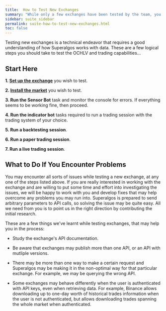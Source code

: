 ```yaml
---
title:  How to Test New Exchanges
summary: "While only a few exchanges have been tested by the team, you may wish to test other exchanges you may be interested in. This is how."
sidebar: suite_sidebar
permalink: suite-how-to-test-new-exchanges.html
toc: false
---
```


Testing new exchanges is a technical endeavor that requires a good understanding of how Superalgos works with data. These are a few logical steps you should take to test the OCHLV and trading capabilities...

## Start Here

**1. [Set up the exchange](suite-how-to-set-up-a-new-exchange.html)** you wish to test.

**2. [Install the market](suite-how-to-install-a-new-market.html)** you wish to test.

**3. Run the Sensor Bot** task and monitor the console for errors. If everything seems to be working fine, then proceed.

**4. Run the indicator bot** tasks required to run a trading session with the trading system of your choice.

**5. Run a backtesting session**.

**6. Run a paper trading session**.

**7. Run a live trading session**.

## What to Do If You Encounter Problems

You may encounter all sorts of issues while testing a new exchange, at any one of the steps listed above. If you are really interested in working with the exchange and are willing to put some time and effort into investigating the issues, we will be happy to work with you and develop fixes that may help overcome any problems you may run into. Superalgos is prepared to send arbitrary parameters to API calls, so solving the issue may be quite easy. All we need from you is to point us in the right direction by contributing the initial research.

These are a few things we've learnt while testing exchanges, that may help you in the process:

* Study the exchange's API documentation.

* Be aware that exchanges may publish more than one API, or an API with mutliple versions.

* There may be more than one way to make a certain request and Superalgos may be making it in the non-optimal way for that particular exchange. For example, we may be querying the wrong API.

* Some exchanges may behave differently when the user is authenticated with API keys, even when retrieving data. For example, Binance allows downloading up to one-day worth of historical trades information when the user is not authenticated, but allows downloading trades spanning the whole market when authenticated.
